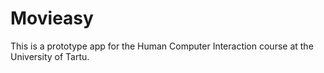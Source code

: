 # Movieasy

This is a prototype app for the Human Computer Interaction course at the University of Tartu.
